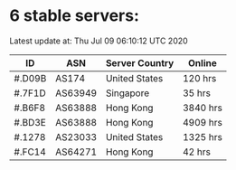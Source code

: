 # 6 stable servers:

Latest update at: Thu Jul 09 06:10:12 UTC 2020

| ID | ASN | Server Country | Online |
| -- | --- | -------------- | ------ |
| #.D09B | AS174 | United States | 120 hrs |
| #.7F1D | AS63949 | Singapore | 35 hrs |
| #.B6F8 | AS63888 | Hong Kong | 3840 hrs |
| #.BD3E | AS63888 | Hong Kong | 4909 hrs |
| #.1278 | AS23033 | United States | 1325 hrs |
| #.FC14 | AS64271 | Hong Kong | 42 hrs |

